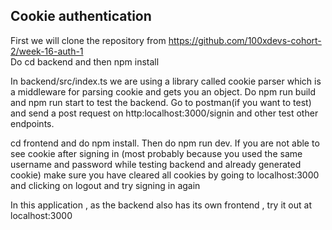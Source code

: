 ## Cookie authentication 

First we will clone the repository from https://github.com/100xdevs-cohort-2/week-16-auth-1  
Do cd backend and then npm install 

In backend/src/index.ts we are using a library called cookie parser which is a middleware for parsing cookie and gets you an object. Do npm run build and npm run start to test the backend. Go to postman(if you want to test) and send a post request on http:localhost:3000/signin and other test other endpoints.

cd frontend and do npm install. Then do npm run dev. If you are not able to see cookie after signing in (most probably because you used the same username and password while testing backend and already generated cookie) make sure you have cleared all cookies by going to localhost:3000 and clicking on logout and try signing in again 

In this application , as the backend also has its own frontend , try it out at localhost:3000
